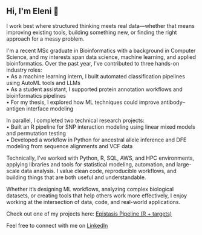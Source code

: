 ## Hi, I'm Eleni 👋

I work best where structured thinking meets real data—whether that means improving existing tools, building something new, or finding the right approach for a messy problem.

I'm a recent MSc graduate in Bioinformatics with a background in Computer Science, and my interests span data science, machine learning, and applied bioinformatics. Over the past year, I’ve contributed to three hands-on industry roles:  
• As a machine learning intern, I built automated classification pipelines using AutoML tools and LLMs  
• As a student assistant, I supported protein annotation workflows and bioinformatics pipelines  
• For my thesis, I explored how ML techniques could improve antibody–antigen interface modeling

In parallel, I completed two technical research projects:  
• Built an R pipeline for SNP interaction modeling using linear mixed models and permutation testing  
• Developed a workflow in Python for ancestral allele inference and DFE modeling from sequence alignments and VCF data

Technically, I’ve worked with Python, R, SQL, AWS, and HPC environments, applying libraries and tools for statistical modeling, automation, and large-scale data analysis. I value clean code, reproducible workflows, and building things that are both useful and understandable.

Whether it’s designing ML workflows, analyzing complex biological datasets, or creating tools that help others work more effectively, I enjoy working at the intersection of data, code, and real-world applications.


Check out one of my projects here: [Epistasis Pipeline (R + targets)](https://github.com/ElNikolaidou/epistasis_sorghum_project)

Feel free to connect with me on [LinkedIn](www.linkedin.com/in/eleninikolaidou)
